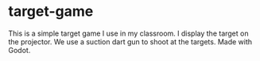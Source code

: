 # target-game

This is a simple target game I use in my classroom. I display the target on the projector. We use a suction dart gun to shoot at the targets.
Made with Godot.
